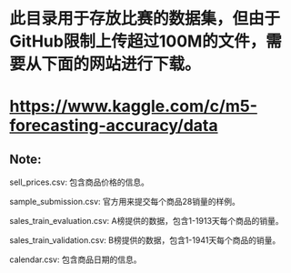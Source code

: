# 此目录用于存放比赛的数据集，但由于GitHub限制上传超过100M的文件，需要从下面的网站进行下载。
# https://www.kaggle.com/c/m5-forecasting-accuracy/data

## Note:

sell_prices.csv: 包含商品价格的信息。

sample_submission.csv: 官方用来提交每个商品28销量的样例。

sales_train_evaluation.csv: A榜提供的数据，包含1-1913天每个商品的销量。

sales_train_validation.csv: B榜提供的数据，包含1-1941天每个商品的销量。

calendar.csv: 包含商品日期的信息。
